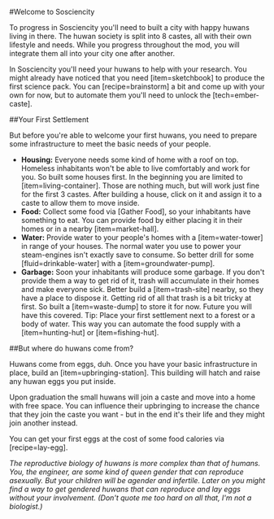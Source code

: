 #Welcome to Sosciencity


To progress in Sosciencity you'll need to built a city with happy huwans living in there. The huwan society is split into 8 castes, all with their own lifestyle and needs. While you progress throughout the mod, you will integrate them all into your city one after another.

In Sosciencity you'll need your huwans to help with your research. You might already have noticed that you need [item=sketchbook] to produce the first science pack. You can [recipe=brainstorm] a bit and come up with your own for now, but to automate them you'll need to unlock the [tech=ember-caste].


##Your First Settlement

But before you're able to welcome your first huwans, you need to prepare some infrastructure to meet the basic needs of your people.

- **Housing:** Everyone needs some kind of home with a roof on top. Homeless inhabitants won't be able to live comfortably and work for you. So built some houses first. In the beginning you are limited to [item=living-container]. Those are nothing much, but will work just fine for the first 3 castes. After building a house, click on it and assign it to a caste to allow them to move inside.
- **Food:** Collect some food via [Gather Food], so your inhabitants have something to eat. You can provide food by either placing it in their homes or in a nearby [item=market-hall].
- **Water:** Provide water to your people's homes with a [item=water-tower] in range of your houses. The normal water you use to power your steam-engines isn't exactly save to consume. So better drill for some [fluid=drinkable-water] with a [item=groundwater-pump].
- **Garbage:** Soon your inhabitants will produce some garbage. If you don't provide them a way to get rid of it, trash will accumulate in their homes and make everyone sick. Better build a [item=trash-site] nearby, so they have a place to dispose it. Getting rid of all that trash is a bit tricky at first. So built a [item=waste-dump] to store it for now. Future you will have this covered.
Tip: Place your first settlement next to a forest or a body of water. This way you can automate the food supply with a [item=hunting-hut] or [item=fishing-hut].


##But where do huwans come from?

Huwans come from eggs, duh. Once you have your basic infrastructure in place, build an [item=upbringing-station]. This building will hatch and raise any huwan eggs you put inside.

Upon graduation the small huwans will join a caste and move into a home with free space. You can influence their upbringing to increase the chance that they join the caste you want - but in the end it's their life and they might join another instead.

You can get your first eggs at the cost of some food calories via [recipe=lay-egg].

*The reproductive biology of huwans is more complex than that of humans. You, the engineer, are some kind of queen gender that can reproduce asexually. But your children will be agender and infertile. Later on you might find a way to get gendered huwans that can reproduce and lay eggs without your involvement. (Don't quote me too hard on all that, I'm not a biologist.)*

